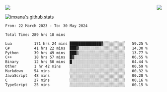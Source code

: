 <p>
  <a href="https://count.getloli.com/"><img src="https://count.getloli.com/get/@xana.readme?theme=moebooru-h"></a>
  <img src="https://weather-icon.journeyad.repl.co/@hangzhou?v=1" align="right">
</p>


<a href="https://github.com/imxana"><img align="center" src="https://github-readme-stats.vercel.app/api?username=imxana&show_icons=true&include_all_commits=true&hide_border=tru&custom_title=imxana%27s%20Github%20Stats" alt="imxana's github stats" /></a> 

<!--START_SECTION:waka-->

```txt
From: 22 March 2023 - To: 30 May 2024

Total Time: 289 hrs 18 mins

Lua          171 hrs 24 mins ██████████████▓░░░░░░░░░░   59.25 %
C#           41 hrs 22 mins  ███▓░░░░░░░░░░░░░░░░░░░░░   14.30 %
Python       39 hrs 49 mins  ███▒░░░░░░░░░░░░░░░░░░░░░   13.77 %
C++          18 hrs 57 mins  █▓░░░░░░░░░░░░░░░░░░░░░░░   06.55 %
Binary       12 hrs 50 mins  █░░░░░░░░░░░░░░░░░░░░░░░░   04.44 %
Other        1 hr 42 mins    ░░░░░░░░░░░░░░░░░░░░░░░░░   00.59 %
Markdown     54 mins         ░░░░░░░░░░░░░░░░░░░░░░░░░   00.32 %
JavaScript   48 mins         ░░░░░░░░░░░░░░░░░░░░░░░░░   00.28 %
C            27 mins         ░░░░░░░░░░░░░░░░░░░░░░░░░   00.16 %
TypeScript   25 mins         ░░░░░░░░░░░░░░░░░░░░░░░░░   00.15 %
```

<!--END_SECTION:waka-->
